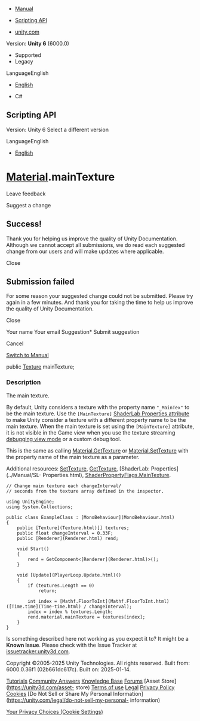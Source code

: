[ ]()

  * [Manual](../Manual/index.html)
  * [Scripting API](../ScriptReference/index.html)

  * [unity.com](https://unity.com/)

Version: **Unity 6** (6000.0)

  * Supported
  * Legacy

LanguageEnglish

  * [English]()

  * C#

[ ](https://docs.unity3d.com)

## Scripting API

Version: Unity 6 Select a different version

LanguageEnglish

  * [English]()

#  [Material](Material.html).mainTexture

Leave feedback

Suggest a change

## Success!

Thank you for helping us improve the quality of Unity Documentation. Although
we cannot accept all submissions, we do read each suggested change from our
users and will make updates where applicable.

Close

## Submission failed

For some reason your suggested change could not be submitted. Please <a>try
again</a> in a few minutes. And thank you for taking the time to help us
improve the quality of Unity Documentation.

Close

Your name Your email Suggestion* Submit suggestion

Cancel

[Switch to Manual](../Manual/class-Material.html "Go to Material Component in
the Manual")

public [Texture](Texture.html) mainTexture;

### Description

The main texture.

By default, Unity considers a texture with the property name `"_MainTex"` to
be the main texture. Use the `[MainTexture]` [ShaderLab Properties
attribute](../Manual/SL-Properties.html) to make Unity consider a texture with
a different property name to be the main texture. When the main texture is set
using the `[MainTexture]` attribute, it is not visible in the Game view when
you use the texture streaming [debugging view
mode](../Manual/TextureStreaming-API#DebuggingAPI.html) or a custom debug
tool.  
  
This is the same as calling [Material.GetTexture](Material.GetTexture.html) or
[Material.SetTexture](Material.SetTexture.html) with the property name of the
main texture as a parameter.  
  
Additional resources: [SetTexture](Material.SetTexture.html),
[GetTexture](Material.GetTexture.html), [ShaderLab: Properties](../Manual/SL-
Properties.html),
[ShaderPropertyFlags.MainTexture](Rendering.ShaderPropertyFlags.MainTexture.html).

    
    
    // Change main texture each changeInterval/
    // seconds from the texture array defined in the inspector.  
      
    using UnityEngine;
    using System.Collections;  
      
    public class ExampleClass : [MonoBehaviour](MonoBehaviour.html)
    {
        public [Texture](Texture.html)[] textures;
        public float changeInterval = 0.33F;
        public [Renderer](Renderer.html) rend;  
      
        void Start()
        {
            rend = GetComponent<[Renderer](Renderer.html)>();
        }  
      
        void [Update](PlayerLoop.Update.html)()
        {
            if (textures.Length == 0)
                return;  
      
            int index = [Mathf.FloorToInt](Mathf.FloorToInt.html)([Time.time](Time-time.html) / changeInterval);
            index = index % textures.Length;
            rend.material.mainTexture = textures[index];
        }
    }
    

Is something described here not working as you expect it to? It might be a
**Known Issue**. Please check with the Issue Tracker at
[issuetracker.unity3d.com](https://issuetracker.unity3d.com).

Copyright ©2005-2025 Unity Technologies. All rights reserved. Built from:
6000.0.36f1 (02b661dc617c). Built on: 2025-01-14.

[Tutorials](https://unity3d.com/learn) [Community
Answers](https://answers.unity3d.com) [Knowledge
Base](https://support.unity3d.com/hc/en-us)
[Forums](https://forum.unity3d.com) [Asset Store](https://unity3d.com/asset-
store) [Terms of use](https://docs.unity3d.com/Manual/TermsOfUse.html)
[Legal](https://unity.com/legal) [Privacy
Policy](https://unity.com/legal/privacy-policy)
[Cookies](https://unity.com/legal/cookie-policy) [Do Not Sell or Share My
Personal Information](https://unity.com/legal/do-not-sell-my-personal-
information)

[Your Privacy Choices (Cookie Settings)](javascript:void\(0\);)

